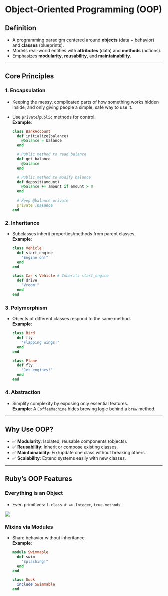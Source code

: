 # Object-Oriented Programming (OOP)

## Definition
- A programming paradigm centered around **objects** (data + behavior) and **classes** (blueprints).
- Models real-world entities with **attributes** (data) and **methods** (actions).
- Emphasizes **modularity**, **reusability**, and **maintainability**.

---

## Core Principles
### 1. Encapsulation
- Keeping the messy, complicated parts of how something works hidden inside, and only giving people a simple, safe way to use it.

- Use `private`/`public` methods for control.  
  **Example**:  
  ```ruby
  class BankAccount
    def initialize(balance)
      @balance = balance
    end

    # Public method to read balance
    def get_balance
      @balance
    end

    # Public method to modify balance
    def deposit(amount)
      @balance += amount if amount > 0
    end

    # Keep @balance private
    private :balance
  end
  ```

### 2. Inheritance
- Subclasses inherit properties/methods from parent classes.  
  **Example**:  
  ```ruby
  class Vehicle
    def start_engine
      "Engine on!"
    end
  end

  class Car < Vehicle # Inherits start_engine
    def drive
      "Vroom!"
    end
  end
  ```

### 3. Polymorphism
- Objects of different classes respond to the same method.  
  **Example**:  
  ```ruby
  class Bird
    def fly
      "Flapping wings!"
    end
  end

  class Plane
    def fly
      "Jet engines!"
    end
  end
  ```

### 4. Abstraction
- Simplify complexity by exposing only essential features.  
  **Example**: A `CoffeeMachine` hides brewing logic behind a `brew` method.

---

## Why Use OOP?
- ✅ **Modularity**: Isolated, reusable components (objects).
- ✅ **Reusability**: Inherit or compose existing classes.
- ✅ **Maintainability**: Fix/update one class without breaking others.
- ✅ **Scalability**: Extend systems easily with new classes.

---

## Ruby’s OOP Features
### Everything is an Object
- Even primitives: `1.class # => Integer`, `true.methods`.

<img src="/Users/dpi-pttl-031/Workspace/notes/assets/object-meme.png">

### Mixins via Modules
- Share behavior without inheritance.  
  **Example**:  
  ```ruby
  module Swimmable
    def swim
      "Splashing!"
    end
  end

  class Duck
    include Swimmable
  end
  ```
